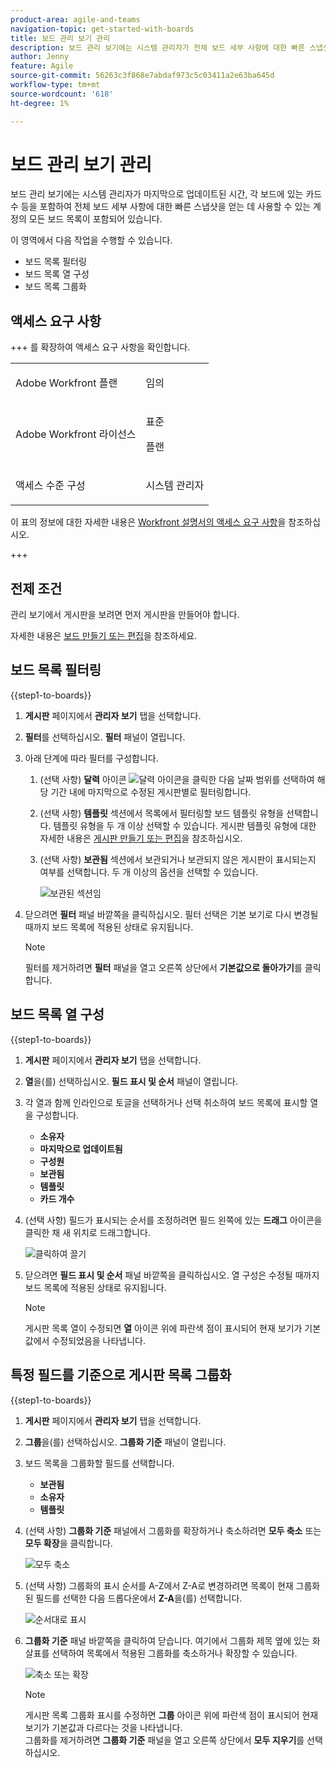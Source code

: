 ```yaml
---
product-area: agile-and-teams
navigation-topic: get-started-with-boards
title: 보드 관리 보기 관리
description: 보드 관리 보기에는 시스템 관리자가 전체 보드 세부 사항에 대한 빠른 스냅샷을 얻는 데 사용할 수 있는 계정의 모든 보드 목록이 포함되어 있습니다.
author: Jenny
feature: Agile
source-git-commit: 56263c3f868e7abdaf973c5c03411a2e63ba645d
workflow-type: tm+mt
source-wordcount: '618'
ht-degree: 1%

---
```


# 보드 관리 보기 관리

보드 관리 보기에는 시스템 관리자가 마지막으로 업데이트된 시간, 각 보드에 있는 카드 수 등을 포함하여 전체 보드 세부 사항에 대한 빠른 스냅샷을 얻는 데 사용할 수 있는 계정의 모든 보드 목록이 포함되어 있습니다.

이 영역에서 다음 작업을 수행할 수 있습니다.

* 보드 목록 필터링
* 보드 목록 열 구성
* 보드 목록 그룹화

## 액세스 요구 사항

+++ 를 확장하여 액세스 요구 사항을 확인합니다.

<table style="table-layout:auto"> 
 <col> 
 </col> 
 <col> 
 </col> 
 <tbody> 
  <tr> 
   <td role="rowheader">Adobe Workfront 플랜</td> 
   <td> <p>임의</p> </td> 
  </tr> 
  <tr> 
   <td role="rowheader">Adobe Workfront 라이선스</td> 
   <td> <p>표준</p>
        <p> 플랜 </p></td> 
  </tr> 
    <tr> 
   <td role="rowheader">액세스 수준 구성</td> 
   <td> <p>시스템 관리자 </p>
        </td> 
  </tr> 
 </tbody> 
</table>

이 표의 정보에 대한 자세한 내용은 [Workfront 설명서의 액세스 요구 사항](/help/quicksilver/administration-and-setup/add-users/access-levels-and-object-permissions/access-level-requirements-in-documentation.md)을 참조하십시오.

+++

## 전제 조건

관리 보기에서 게시판을 보려면 먼저 게시판을 만들어야 합니다.

자세한 내용은 [보드 만들기 또는 편집](/help/quicksilver/agile/get-started-with-boards/create-edit-board.md)을 참조하세요.

## 보드 목록 필터링

{{step1-to-boards}}

1. **게시판** 페이지에서 **관리자 보기** 탭을 선택합니다.

1. **필터**&#x200B;를 선택하십시오. **필터** 패널이 열립니다.

1. 아래 단계에 따라 필터를 구성합니다.

   1. (선택 사항) **달력** 아이콘 ![달력 아이콘](assets/calendar-icon.png)을 클릭한 다음 날짜 범위를 선택하여 해당 기간 내에 마지막으로 수정된 게시판별로 필터링합니다.

   1. (선택 사항) **템플릿** 섹션에서 목록에서 필터링할 보드 템플릿 유형을 선택합니다. 템플릿 유형을 두 개 이상 선택할 수 있습니다.
게시판 템플릿 유형에 대한 자세한 내용은 [게시판 만들기 또는 편집](/help/quicksilver/agile/get-started-with-boards/create-edit-board.md)을 참조하십시오.

   1. (선택 사항) **보관됨** 섹션에서 보관되거나 보관되지 않은 게시판이 표시되는지 여부를 선택합니다. 두 개 이상의 옵션을 선택할 수 있습니다.

      ![보관된 섹션임](assets/is-archived-section.png)

1. 닫으려면 **필터** 패널 바깥쪽을 클릭하십시오. 필터 선택은 기본 보기로 다시 변경될 때까지 보드 목록에 적용된 상태로 유지됩니다.

   >[!NOTE]
   >
   >필터를 제거하려면 **필터** 패널을 열고 오른쪽 상단에서 **기본값으로 돌아가기**&#x200B;를 클릭합니다.

## 보드 목록 열 구성

{{step1-to-boards}}

1. **게시판** 페이지에서 **관리자 보기** 탭을 선택합니다.

1. **열**&#x200B;을(를) 선택하십시오. **필드 표시 및 순서** 패널이 열립니다.

1. 각 열과 함께 인라인으로 토글을 선택하거나 선택 취소하여 보드 목록에 표시할 열을 구성합니다.

   * **소유자**
   * **마지막으로 업데이트됨**
   * **구성원**
   * **보관됨**
   * **템플릿**
   * **카드 개수**

1. (선택 사항) 필드가 표시되는 순서를 조정하려면 필드 왼쪽에 있는 **드래그** 아이콘을 클릭한 채 새 위치로 드래그합니다.

   ![클릭하여 끌기](assets/click-and-drag.png)

1. 닫으려면 **필드 표시 및 순서** 패널 바깥쪽을 클릭하십시오. 열 구성은 수정될 때까지 보드 목록에 적용된 상태로 유지됩니다.

   >[!NOTE]
   >
   > 게시판 목록 열이 수정되면 **열** 아이콘 위에 파란색 점이 표시되어 현재 보기가 기본값에서 수정되었음을 나타냅니다.

## 특정 필드를 기준으로 게시판 목록 그룹화

{{step1-to-boards}}

1. **게시판** 페이지에서 **관리자 보기** 탭을 선택합니다.

1. **그룹**&#x200B;을(를) 선택하십시오. **그룹화 기준** 패널이 열립니다.

1. 보드 목록을 그룹화할 필드를 선택합니다.

   * **보관됨**
   * **소유자**
   * **템플릿**

1. (선택 사항) **그룹화 기준** 패널에서 그룹화를 확장하거나 축소하려면 **모두 축소** 또는 **모두 확장**&#x200B;을 클릭합니다.

   ![모두 축소](assets/collapse-all.png)

1. (선택 사항) 그룹화의 표시 순서를 A-Z에서 Z-A로 변경하려면 목록이 현재 그룹화된 필드를 선택한 다음 드롭다운에서 **Z-A**&#x200B;을(를) 선택합니다.

   ![순서대로 표시](assets/display-by-order.png)

1. **그룹화 기준** 패널 바깥쪽을 클릭하여 닫습니다. 여기에서 그룹화 제목 옆에 있는 화살표를 선택하여 목록에서 적용된 그룹화를 축소하거나 확장할 수 있습니다.

   ![축소 또는 확장](assets/collapse-or-expand.png)

   >[!NOTE]
   >   
   >게시판 목록 그룹화 표시를 수정하면 **그룹** 아이콘 위에 파란색 점이 표시되어 현재 보기가 기본값과 다르다는 것을 나타냅니다. <br>
   >그룹화를 제거하려면 **그룹화 기준** 패널을 열고 오른쪽 상단에서 **모두 지우기**&#x200B;를 선택하십시오.
